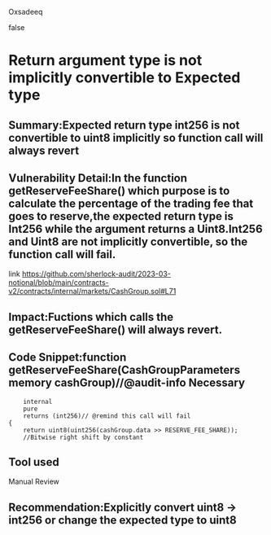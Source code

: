 Oxsadeeq

false

# Return argument type is not implicitly convertible to Expected type

## Summary:Expected return type int256 is not convertible to uint8 implicitly so function call will always revert

## Vulnerability Detail:In the function getReserveFeeShare() which purpose is to calculate the percentage of the trading fee that goes to reserve,the expected return type is Int256 while the argument returns a Uint8.Int256 and Uint8 are not implicitly convertible, so the function call will fail.
link https://github.com/sherlock-audit/2023-03-notional/blob/main/contracts-v2/contracts/internal/markets/CashGroup.sol#L71

## Impact:Fuctions which calls the getReserveFeeShare() will always revert.

## Code Snippet:function getReserveFeeShare(CashGroupParameters memory cashGroup)//@audit-info Necessary
        internal
        pure
        returns (int256)// @remind this call will fail 
    {
        return uint8(uint256(cashGroup.data >> RESERVE_FEE_SHARE));
        //Bitwise right shift by constant 

## Tool used

Manual Review

## Recommendation:Explicitly convert uint8 -> int256 or change the expected type to uint8
